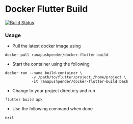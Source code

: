 # Docker Flutter Build
[![Build Status](https://drone.stackweb.net/api/badges/ranapushpender/docker-flutter-build/status.svg)](https://drone.stackweb.net:2053/ranapushpender/docker-flutter-build)
### Usage
* Pull the latest docker image using 
```
docker pull ranapushpender/docker-flutter-build
```
* Start the container using the following  

```
docker run --name build-container \
            -v /path/to/flutter/project:/home/project \
            -it ranapushpender/docker-flutter-build bash 
```
* Change to your project directory and run 
```
flutter build apk
```
* Use the following command when done
```
exit
```
